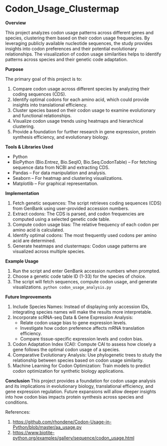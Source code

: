 # Codon_Usage_Clustermap
**Overview**

This project analyzes codon usage patterns across different genes and species, clustering them based on their codon usage frequencies. By leveraging publicly available nucleotide sequences, the study provides insights into codon preferences and their potential evolutionary relationships. The visualization of codon usage similarities helps to identify patterns across species and their genetic code adaptation.

**Purpose**

The primary goal of this project is to:
1. Compare codon usage across different species by analyzing their coding sequences (CDS).
2. Identify optimal codons for each amino acid, which could provide insights into translational efficiency.
3. Cluster species based on their codon usage to examine evolutionary and functional relationships.
4. Visualize codon usage trends using heatmaps and hierarchical clustering.
5. Provide a foundation for further research in gene expression, protein synthesis efficiency, and evolutionary biology.

**Tools & Libraries Used**
- Python
- BioPython (Bio.Entrez, Bio.SeqIO, Bio.Seq.CodonTable) – For fetching sequence data from NCBI and extracting CDS.
- Pandas – For data manipulation and analysis.
- Seaborn – For heatmap and clustering visualizations.
- Matplotlib – For graphical representation.

**Implementation**
1. Fetch genetic sequences: The script retrieves coding sequences (CDS) from GenBank using user-provided accession numbers.
2. Extract codons: The CDS is parsed, and codon frequencies are computed using a selected genetic code table.
3. Compute codon usage bias: The relative frequency of each codon per amino acid is calculated.
4. Identify optimal codons: The most frequently used codons per amino acid are determined.
5. Generate heatmaps and clustermaps: Codon usage patterns are visualized across multiple species.

**Example Usage**
1. Run the script and enter GenBank accession numbers when prompted.
2. Choose a genetic code table ID (1-33) for the species of choice.
3. The script will fetch sequences, compute codon usage, and generate visualizations.
```python codon_usage_analysis.py```

**Future Improvements**
1. Include Species Names: Instead of displaying only accession IDs, integrating species names will make the results more interpretable.
2. Incorporate scRNA-seq Data & Gene Expression Analysis:
   - Relate codon usage bias to gene expression levels.
   - Investigate how codon preference affects mRNA translation efficiency.
   - Compare tissue-specific expression levels and codon bias.
3. Codon Adaptation Index (CAI): Compute CAI to assess how closely a gene follows the optimal codon usage of a species.
4. Comparative Evolutionary Analysis: Use phylogenetic trees to study the relationship between species based on codon usage similarity.
5. Machine Learning for Codon Optimization: Train models to predict codon optimization for synthetic biology applications.

**Conclusion**
This project provides a foundation for codon usage analysis and its implications in evolutionary biology, translational efficiency, and gene expression regulation. Future expansions will allow deeper insights into how codon bias impacts protein synthesis across species and conditions.






References:
1. https://github.com/rhondene/Codon-Usage-in-Python/blob/master/aa_usage.py
2. https://www.biotite-python.org/examples/gallery/sequence/codon_usage.html
